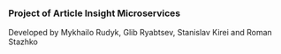 ### Project of Article Insight Microservices ###
Developed by Mykhailo Rudyk, Glib Ryabtsev, Stanislav Kirei and Roman Stazhko
